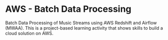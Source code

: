 # AWS - Batch Data Processing
Batch Data Processing of Music Streams using AWS Redshift and Airflow (MWAA). This is a project-based learning activity that shows skills to build a cloud solution on AWS.
